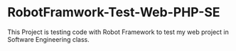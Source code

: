 # RobotFramwork-Test-Web-PHP-SE
This Project is testing code with Robot Framework to test my web project in Software Engineering class.
